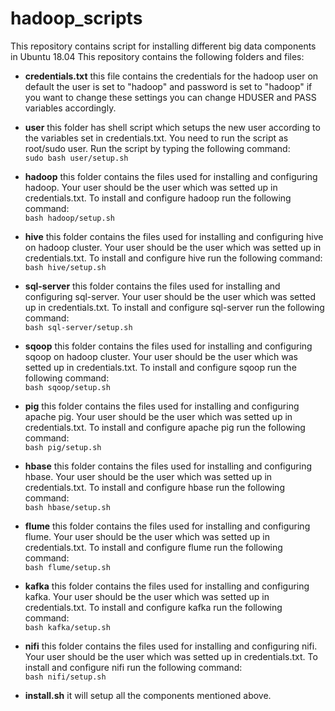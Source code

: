 # hadoop_scripts
This repository contains script for installing different big data components in Ubuntu 18.04
This repository contains the following folders and files:
- **credentials.txt** this file contains the credentials for the hadoop user 
on default the user is set to "hadoop" and password is set to "hadoop" if you want to
change these settings you can change HDUSER and PASS variables accordingly.
- **user** this folder has shell script which setups the new user according to 
the variables set in credentials.txt. You need to run the script as root/sudo user. 
Run the script by typing the following command:<br>
	`sudo bash user/setup.sh` 
- **hadoop** this folder contains the files used for installing and configuring hadoop. 
Your user should be the user which was setted up in credentials.txt. To install and configure
hadoop run the following command:<br>
	`bash hadoop/setup.sh`
- **hive** this folder contains the files used for installing and configuring hive on hadoop cluster.
Your user should be the user which was setted up in credentials.txt. To install and configure
hive run the following command:<br>
	`bash hive/setup.sh`
- **sql-server** this folder contains the files used for installing and configuring sql-server.
Your user should be the user which was setted up in credentials.txt. To install and configure
sql-server run the following command:<br>
	`bash sql-server/setup.sh`

- **sqoop** this folder contains the files used for installing and configuring sqoop on hadoop cluster.
Your user should be the user which was setted up in credentials.txt. To install and configure
sqoop run the following command:<br>
	`bash sqoop/setup.sh`
	
- **pig** this folder contains the files used for installing and configuring apache pig.
Your user should be the user which was setted up in credentials.txt. To install and configure
apache pig run the following command:<br>
	`bash pig/setup.sh`
	
- **hbase** this folder contains the files used for installing and configuring hbase.
Your user should be the user which was setted up in credentials.txt. To install and configure
hbase run the following command:<br>
	`bash hbase/setup.sh`

- **flume** this folder contains the files used for installing and configuring flume.
Your user should be the user which was setted up in credentials.txt. To install and configure
flume run the following command:<br>
	`bash flume/setup.sh`

- **kafka** this folder contains the files used for installing and configuring kafka.
Your user should be the user which was setted up in credentials.txt. To install and configure
kafka run the following command:<br>
	`bash kafka/setup.sh`
	
- **nifi** this folder contains the files used for installing and configuring nifi.
Your user should be the user which was setted up in credentials.txt. To install and configure
nifi run the following command:<br>
	`bash nifi/setup.sh`
- **install.sh** it will setup all the components mentioned above.